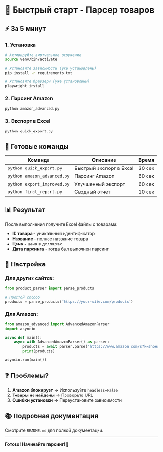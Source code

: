 # 🚀 Быстрый старт - Парсер товаров

## ⚡ За 5 минут

### 1. Установка

```bash
# Активируйте виртуальное окружение
source venv/bin/activate

# Установите зависимости (уже установлены)
pip install -r requirements.txt

# Установите браузеры (уже установлены)
playwright install
```

### 2. Парсинг Amazon

```bash
python amazon_advanced.py
```

### 3. Экспорт в Excel

```bash
python quick_export.py
```

## 🎯 Готовые команды

| Команда                     | Описание                | Время  |
| --------------------------- | ----------------------- | ------ |
| `python quick_export.py`    | Быстрый экспорт в Excel | 30 сек |
| `python amazon_advanced.py` | Парсинг Amazon          | 60 сек |
| `python export_improved.py` | Улучшенный экспорт      | 60 сек |
| `python final_report.py`    | Сводный отчет           | 10 сек |

## 📊 Результат

После выполнения получите Excel файлы с товарами:

- **ID товара** - уникальный идентификатор
- **Название** - полное название товара
- **Цена** - цена в долларах
- **Дата парсинга** - когда был выполнен парсинг

## 🔧 Настройка

### Для других сайтов:

```python
from product_parser import parse_products

# Простой способ
products = parse_products("https://your-site.com/products")
```

### Для Amazon:

```python
from amazon_advanced import AdvancedAmazonParser
import asyncio

async def main():
    async with AdvancedAmazonParser() as parser:
        products = await parser.parse("https://www.amazon.com/s?k=shoes")
        print(products)

asyncio.run(main())
```

## ❓ Проблемы?

1. **Amazon блокирует** → Используйте `headless=False`
2. **Товары не найдены** → Проверьте URL
3. **Ошибки установки** → Переустановите зависимости

## 📚 Подробная документация

Смотрите `README.md` для полной документации.

---

**Готово! Начинайте парсинг! 🎉**
